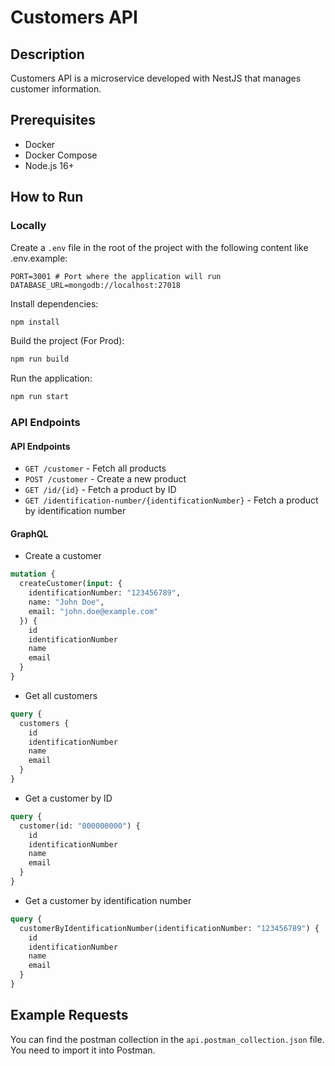 # Customers API

## Description
Customers API is a microservice developed with NestJS that manages customer information.

## Prerequisites
- Docker
- Docker Compose
- Node.js 16+

## How to Run

### Locally

Create a `.env` file in the root of the project with the following content like .env.example:

```env
PORT=3001 # Port where the application will run
DATABASE_URL=mongodb://localhost:27018
```

Install dependencies:

```bash
npm install
```

Build the project (For Prod):

```bash
npm run build
```

Run the application:

```bash
npm run start
```

### API Endpoints

#### API Endpoints

- `GET /customer` - Fetch all products
- `POST /customer` - Create a new product
- `GET /id/{id}` - Fetch a product by ID
- `GET /identification-number/{identificationNumber}` - Fetch a product by identification number

#### GraphQL

- Create a customer
```graphql
mutation {
  createCustomer(input: {
    identificationNumber: "123456789",
    name: "John Doe",
    email: "john.doe@example.com"
  }) {
    id
    identificationNumber
    name
    email
  }
}
```

- Get all customers
```graphql
query {
  customers {
    id
    identificationNumber
    name
    email
  }
}
```

- Get a customer by ID
```graphql
query {
  customer(id: "000000000") {
    id
    identificationNumber
    name
    email
  }
}
```

- Get a customer by identification number
```graphql
query {
  customerByIdentificationNumber(identificationNumber: "123456789") {
    id
    identificationNumber
    name
    email
  }
}
```

## Example Requests

You can find the postman collection in the `api.postman_collection.json` file.
You need to import it into Postman.
